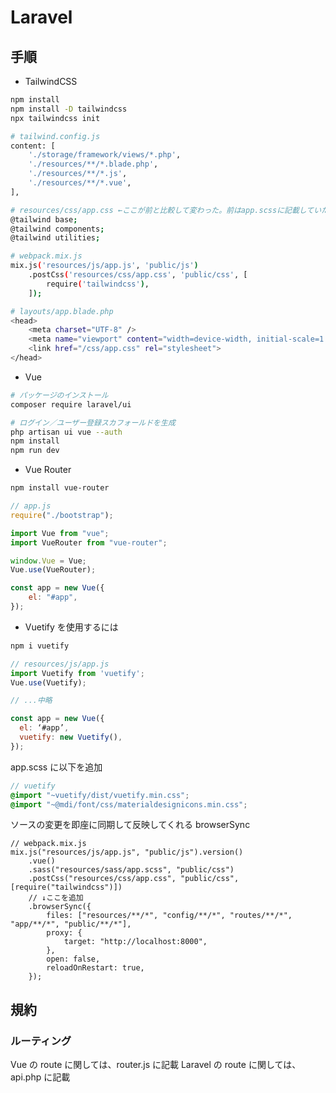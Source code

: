 # Laravel

## 手順

- TailwindCSS

```bash
npm install
npm install -D tailwindcss
npx tailwindcss init
```

```bash
# tailwind.config.js
content: [
    './storage/framework/views/*.php',
    './resources/**/*.blade.php',
    './resources/**/*.js',
    './resources/**/*.vue',
],
```

```bash
# resources/css/app.css ←ここが前と比較して変わった。前はapp.scssに記載していた
@tailwind base;
@tailwind components;
@tailwind utilities;
```

```bash
# webpack.mix.js
mix.js('resources/js/app.js', 'public/js')
    .postCss('resources/css/app.css', 'public/css', [
        require('tailwindcss'),
    ]);
```

```bash
# layouts/app.blade.php
<head>
    <meta charset="UTF-8" />
    <meta name="viewport" content="width=device-width, initial-scale=1.0" />
    <link href="/css/app.css" rel="stylesheet">
</head>
```

- Vue

```bash
# パッケージのインストール
composer require laravel/ui

# ログイン／ユーザー登録スカフォールドを生成
php artisan ui vue --auth
npm install
npm run dev
```

- Vue Router

```bash
npm install vue-router
```

```js
// app.js
require("./bootstrap");

import Vue from "vue";
import VueRouter from "vue-router";

window.Vue = Vue;
Vue.use(VueRouter);

const app = new Vue({
	el: "#app",
});
```

- Vuetify を使用するには

```bash
npm i vuetify
```

```js
// resources/js/app.js
import Vuetify from 'vuetify';
Vue.use(Vuetify);

// ...中略

const app = new Vue({
  el: ‘#app’,
  vuetify: new Vuetify(),
});
```

app.scss に以下を追加

```scss
// vuetify
@import "~vuetify/dist/vuetify.min.css";
@import "~@mdi/font/css/materialdesignicons.min.css";
```

ソースの変更を即座に同期して反映してくれる browserSync

```
// webpack.mix.js
mix.js("resources/js/app.js", "public/js").version()
	.vue()
	.sass("resources/sass/app.scss", "public/css")
	.postCss("resources/css/app.css", "public/css", [require("tailwindcss")])
	// ↓ここを追加
	.browserSync({
		files: ["resources/**/*", "config/**/*", "routes/**/*", "app/**/*", "public/**/*"],
		proxy: {
			target: "http://localhost:8000",
		},
		open: false,
		reloadOnRestart: true,
	});
```

## 規約

### ルーティング

Vue の route に関しては、router.js に記載
Laravel の route に関しては、api.php に記載
